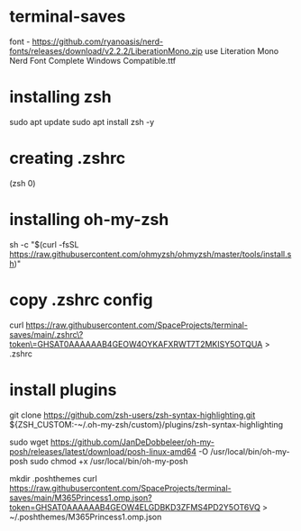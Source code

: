 # terminal-saves
font - https://github.com/ryanoasis/nerd-fonts/releases/download/v2.2.2/LiberationMono.zip
use Literation Mono Nerd Font Complete Windows Compatible.ttf
# installing zsh
sudo apt update
sudo apt install zsh -y
# creating .zshrc
(zsh
0)
# installing oh-my-zsh
sh -c "$(curl -fsSL https://raw.githubusercontent.com/ohmyzsh/ohmyzsh/master/tools/install.sh)"
# copy .zshrc config
curl https://raw.githubusercontent.com/SpaceProjects/terminal-saves/main/.zshrc\?token\=GHSAT0AAAAAAB4GEOW4OYKAFXRWT7T2MKISY5OTQUA > .zshrc
# install plugins
git clone https://github.com/zsh-users/zsh-syntax-highlighting.git ${ZSH_CUSTOM:-~/.oh-my-zsh/custom}/plugins/zsh-syntax-highlighting

sudo wget https://github.com/JanDeDobbeleer/oh-my-posh/releases/latest/download/posh-linux-amd64 -O /usr/local/bin/oh-my-posh
sudo chmod +x /usr/local/bin/oh-my-posh

mkdir .poshthemes
curl https://raw.githubusercontent.com/SpaceProjects/terminal-saves/main/M365Princess1.omp.json?token=GHSAT0AAAAAAB4GEOW4ELGDBKD3ZFMS4PD2Y5OT6VQ > ~/.poshthemes/M365Princess1.omp.json
